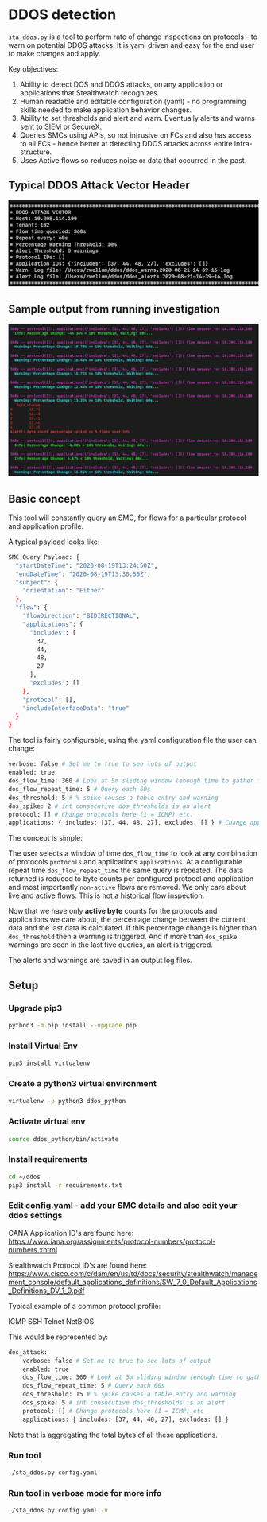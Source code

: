 # DDOS detection

`sta_ddos.py` is a tool to perform rate of change inspections on protocols -
to warn on potential DDOS attacks. It is yaml driven and easy for the end user
to make changes and apply.

Key objectives:

1. Ability to detect DOS and DDOS attacks, on any application or applications that Stealthwatch recognizes.
2. Human readable and editable configuration (yaml) - no programming skills needed to make application behavior changes.
3. Ability to set thresholds and alert and warn. Eventually alerts and warns sent to SIEM or SecureX.
4. Queries SMCs using APIs, so not intrusive on FCs and also has access to all FCs - hence better at detecting DDOS attacks across entire infra-structure.
5. Uses Active flows so reduces noise or data that occurred in the past.

## Typical DDOS Attack Vector Header

![alt text](images/ddos_headers.png "DDOS Header")

## Sample output from running investigation

![alt text](images/ddos_output.png "DDOS Output")

## Basic concept

This tool will constantly query an SMC, for flows for a particular protocol and
application profile.

A typical payload looks like:

```bash
SMC Query Payload: {
  "startDateTime": "2020-08-19T13:24:50Z",
  "endDateTime": "2020-08-19T13:30:50Z",
  "subject": {
    "orientation": "Either"
  },
  "flow": {
    "flowDirection": "BIDIRECTIONAL",
    "applications": {
      "includes": [
        37,
        44,
        48,
        27
      ],
      "excludes": []
    },
    "protocol": [],
    "includeInterfaceData": "true"
  }
}
```

The tool is fairly configurable, using the yaml configuration file the user can
change:

```bash
verbose: false # Set me to true to see lots of output
enabled: true
dos_flow_time: 360 # Look at 5m sliding window (enough time to gather from FCs)
dos_flow_repeat_time: 5 # Query each 60s
dos_threshold: 5 # % spike causes a table entry and warning
dos_spike: 2 # int consecutive dos_thresholds is an alert
protocol: [] # Change protocols here (1 = ICMP) etc.
applications: { includes: [37, 44, 48, 27], excludes: [] } # Change applications here (44 = SSH) etc.
```

The concept is simple:

The user selects a window of time `dos_flow_time` to look at any
combination of protocols `protocols` and applications `applications`. At a
configurable repeat time `dos_flow_repeat_time` the same query is repeated. The
data returned is reduced to byte counts per configured protocol and application
and most importantly `non-active` flows are removed. We only care about live
and active flows. This is not a historical flow inspection.

Now that we have only **active byte** counts for the protocols and applications we
care about, the percentage change between the current data and the last data is
calculated. If this percentage change is higher than `dos_threshold` then a
warning is triggered. And if more than `dos_spike` warnings are seen in the
last five queries, an alert is triggered.

The alerts and warnings are saved in an output log files.

## Setup

### Upgrade pip3

```bash
python3 -m pip install --upgrade pip
```

### Install Virtual Env

```bash
pip3 install virtualenv
```

### Create a python3 virtual environment

```bash
virtualenv -p python3 ddos_python
```

### Activate virtual env

```bash
source ddos_python/bin/activate
```

### Install requirements

```bash
cd ~/ddos
pip3 install -r requirements.txt
```

### Edit config.yaml - add your SMC details and also edit your ddos settings

CANA Application ID's are found here: <https://www.iana.org/assignments/protocol-numbers/protocol-numbers.xhtml>

Stealthwatch Protocol ID's are found here:
<https://www.cisco.com/c/dam/en/us/td/docs/security/stealthwatch/management_console/default_applications_definitions/SW_7_0_Default_Applications_Definitions_DV_1_0.pdf>

Typical example of a common protocol profile:

ICMP
SSH
Telnet
NetBIOS

This would be represented by:

```bash
dos_attack:
    verbose: false # Set me to true to see lots of output
    enabled: true
    dos_flow_time: 360 # Look at 5m sliding window (enough time to gather from FCs)
    dos_flow_repeat_time: 5 # Query each 60s
    dos_threshold: 15 # % spike causes a table entry and warning
    dos_spike: 5 # int consecutive dos_thresholds is an alert
    protocol: [] # Change protocols here (1 = ICMP) etc
    applications: { includes: [37, 44, 48, 27], excludes: [] }
```

Note that is aggregating the total bytes of all these applications.

### Run tool

```bash
./sta_ddos.py config.yaml
```

### Run tool in verbose mode for more info

```bash
./sta_ddos.py config.yaml -v
```
